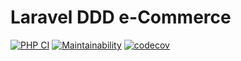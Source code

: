 # Laravel DDD e-Commerce

[![PHP CI](https://github.com/InfluxOW/laravel_ddd_ecommerce/actions/workflows/master.yml/badge.svg)](https://github.com/InfluxOW/laravel_ddd_ecommerce/actions/workflows/master.yml)
[![Maintainability](https://api.codeclimate.com/v1/badges/785ee07bd777cf41ee07/maintainability)](https://codeclimate.com/github/InfluxOW/laravel_ddd_ecommerce/maintainability)
[![codecov](https://codecov.io/gh/InfluxOW/laravel_ddd_ecommerce/branch/master/graph/badge.svg?token=MS9MMW2OBX)](https://codecov.io/gh/InfluxOW/laravel_ddd_ecommerce)
